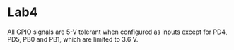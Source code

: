# Lab4
All GPIO signals are 5-V tolerant when configured as inputs except for PD4, PD5, PB0 and PB1, which are limited to 3.6 V.
